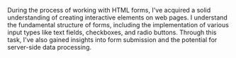 During the process of working with HTML forms, I've acquired a solid understanding of creating interactive elements on web pages. I understand the fundamental structure of forms, including the implementation of various input types like text fields, checkboxes, and radio buttons. Through this task, I've also gained insights into form submission and the potential for server-side data processing.
